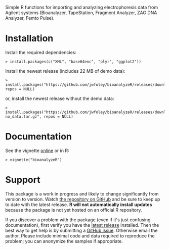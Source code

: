 Simple R functions for importing and analyzing electrophoresis data from Agilent systems (Bioanalyzer, TapeStation, Fragment Analyzer, ZAG DNA Analyzer, Femto Pulse).

# Installation

Install the required dependencies:

    > install.packages(c("XML", "base64enc", "plyr", "ggplot2"))

Install the newest release (includes 22 MB of demo data):

    > install.packages("https://github.com/jwfoley/bioanalyzeR/releases/download/v0.10.0/bioanalyzeR_0.10.0.tar.gz", repos = NULL)

or, install the newest release without the demo data:

    > install.packages("https://github.com/jwfoley/bioanalyzeR/releases/download/v0.10.0/bioanalyzeR_0.10.0-no_data.tar.gz", repos = NULL)


# Documentation

See the vignette [online](https://jwfoley.com/bioanalyzeR.html) or in R:

    > vignette("bioanalyzeR")


# Support

This package is a work in progress and likely to change significantly from version to version. Watch [the repository on GitHub](https://github.com/jwfoley/bioanalyzeR) and be sure to keep up to date with the latest release. **R will not automatically install updates** because the package is not yet hosted on an official R repository.

If you discover a problem with the package (even if it's just confusing documentation), first verify you have the [latest release](https://github.com/jwfoley/bioanalyzeR/releases) installed. Then the best way to get help is by submitting a [GitHub issue](https://github.com/jwfoley/bioanalyzeR/issues). Otherwise email the author. Please include minimal code and data required to reproduce the problem; you can anonymize the samples if appropriate.

